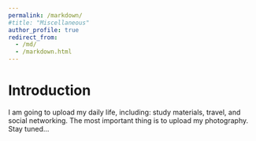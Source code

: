 ```yaml
---
permalink: /markdown/
#title: "Miscellaneous"
author_profile: true
redirect_from: 
  - /md/
  - /markdown.html
---
```


Introduction
======
I am going to upload my daily life, including: study materials, travel, and social networking. The most important thing is to upload my photography. Stay tuned...



